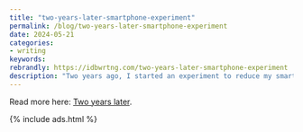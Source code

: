 ```yaml
---
title: "two-years-later-smartphone-experiment"
permalink: /blog/two-years-later-smartphone-experiment
date: 2024-05-21
categories:
- writing
keywords: 
rebrandly: https://idbwrtng.com/two-years-later-smartphone-experiment
description: "Two years ago, I started an experiment to reduce my smartphone usage. While I've reverted to using my smartphone regularly, I've learned a lot along the way. I've realized there's an inverse relationship between book reading and phone usage, and I've made a conscious effort to prioritize reading more books, especially with the reinforcement of book clubs. I've also accepted that while smartphones are necessary, it's the constant notifications that contribute to anxiety. By removing most social media and news apps, I've switched to a pull model for information, reducing my stress levels."
---
```


Read more here: [Two years later](/smartphones/updates-two-years-later.html).

{% include ads.html %}

